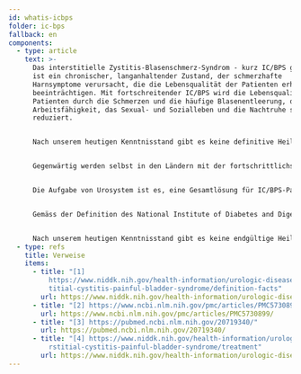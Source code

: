 ```yaml
---
id: whatis-icbps
folder: ic-bps
fallback: en
components:
  - type: article
    text: >-
      Das interstitielle Zystitis-Blasenschmerz-Syndrom - kurz IC/BPS genannt -
      ist ein chronischer, langanhaltender Zustand, der schmerzhafte
      Harnsymptome verursacht, die die Lebensqualität der Patienten erheblich
      beeinträchtigen. Mit fortschreitender IC/BPS wird die Lebensqualität der
      Patienten durch die Schmerzen und die häufige Blasenentleerung, die
      Arbeitsfähigkeit, das Sexual- und Sozialleben und die Nachtruhe stark
      reduziert.


      Nach unserem heutigen Kenntnisstand gibt es keine definitive Heilung für IC/BPS. Andererseits können Patienten über Jahre hinweg beschwerdefrei sein, und die normale Lebensqualität kann bei entsprechender Behandlung erhalten werden. Im Rahmen der Erhaltungstherapie sollte der Zustand des Patienten über Jahre, möglicherweise lebenslang, überwacht werden.


      Gegenwärtig werden selbst in den Ländern mit der fortschrittlichsten Gesundheitsversorgung nur 5-10% der IC/BPS-Patienten diagnostiziert, obwohl schätzungsweise etwa 2,4% der Bevölkerung betroffen sind. Leider ist es so, dass die Symptome von IC/BPS umso schwerer sind, je später ein Patient diagnostiziert wird.


      Die Aufgabe von Urosystem ist es, eine Gesamtlösung für IC/BPS-Patienten anzubieten - von der Diagnose bis zur richtigen Behandlung auf mehreren Ebenen.


      Gemäss der Definition des National Institute of Diabetes and Digestive and Nidney Diseases (NIDDK, USA) ist das Interstitielle Zystitis/Blasenschmerz-Syndrom (IC/BPS) eine chronische oder lang anhaltende Erkrankung, die schmerzhafte Harnsymptome verursacht<sup>[1]</sup> und die Lebensqualität des Patienten erheblich beeinträchtigt.<sup>[2]</sup> Mit fortschreitender IC/BPS können die Schmerzen und die häufigen Entleerungen (die mehr als 80 Mal pro Tag auftreten können) die Arbeit, den Geschlechtsverkehr, das Sozialleben und die Nachtruhe stark beeinträchtigen. Andere chronische Erkrankungen treten bei IC/BPS-Patienten häufiger auf als in der Allgemeinbevölkerung.<sup>[3]</sup>


      Nach unserem heutigen Kenntnisstand gibt es keine endgültige Heilung für IC/BPS.<sup>[4]</sup> Auf der anderen Seite können Patienten über Jahre hinweg beschwerdefrei werden und ihre gewohnte Lebensqualität erhalten bleiben, vorausgesetzt, sie erhalten die entsprechende Behandlung. Aufgrund der steigenden Zahl der diagnostizierten Fälle und der Dauer der Therapie wird die IC/BPS den Gesundheitssystemen in naher Zukunft immer mehr Ressourcen abverlangen.
  - type: refs
    title: Verweise
    items:
      - title: "[1]
          https://www.niddk.nih.gov/health-information/urologic-diseases/inters\
          titial-cystitis-painful-bladder-syndrome/definition-facts"
        url: https://www.niddk.nih.gov/health-information/urologic-diseases/interstitial-cystitis-painful-bladder-syndrome/definition-facts
      - title: "[2] https://www.ncbi.nlm.nih.gov/pmc/articles/PMC5730899/"
        url: https://www.ncbi.nlm.nih.gov/pmc/articles/PMC5730899/
      - title: "[3] https://pubmed.ncbi.nlm.nih.gov/20719340/"
        url: https://pubmed.ncbi.nlm.nih.gov/20719340/
      - title: "[4] https://www.niddk.nih.gov/health-information/urologic-diseases/inte\
          rstitial-cystitis-painful-bladder-syndrome/treatment"
        url: https://www.niddk.nih.gov/health-information/urologic-diseases/interstitial-cystitis-painful-bladder-syndrome/treatment
---
```

